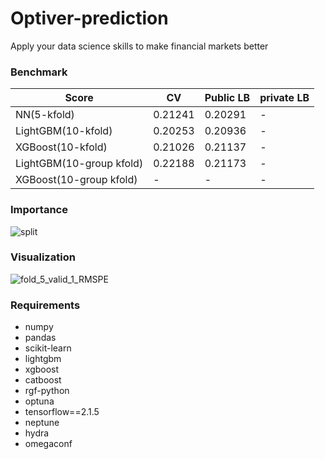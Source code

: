 # Optiver-prediction
Apply your data science skills to make financial markets better


### Benchmark
|Score|CV|Public LB|private LB|
|-----|--|------|-------|
|NN(5-kfold)|0.21241|0.20291|-|
|LightGBM(10-kfold)|0.20253|0.20936|-|
|XGBoost(10-kfold)|0.21026|0.21137|-|
|LightGBM(10-group kfold)|0.22188|0.21173|-|
|XGBoost(10-group kfold)|-|-|-|

### Importance
![split](https://user-images.githubusercontent.com/46340424/131856956-b1164a64-7e97-41cc-a0be-e0f4c214f5f9.png)

### Visualization
![fold_5_valid_1_RMSPE](https://user-images.githubusercontent.com/46340424/131930734-e99877b8-d9fc-4342-b72f-801f71d40c51.png)

### Requirements
+ numpy
+ pandas
+ scikit-learn
+ lightgbm
+ xgboost
+ catboost
+ rgf-python
+ optuna
+ tensorflow==2.1.5
+ neptune
+ hydra
+ omegaconf
